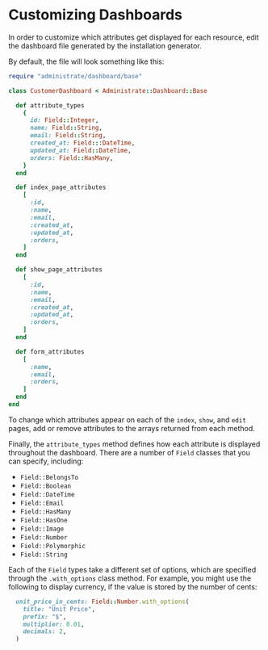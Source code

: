 # Customizing Dashboards

In order to customize which attributes get displayed for each resource,
edit the dashboard file generated by the installation generator.

By default, the file will look something like this:

```ruby
require "administrate/dashboard/base"

class CustomerDashboard < Administrate::Dashboard::Base

  def attribute_types
    {
      id: Field::Integer,
      name: Field::String,
      email: Field::String,
      created_at: Field:::DateTime,
      updated_at: Field::DateTime,
      orders: Field::HasMany,
    }
  end

  def index_page_attributes
    [
      :id,
      :name,
      :email,
      :created_at,
      :updated_at,
      :orders,
    ]
  end

  def show_page_attributes
    [
      :id,
      :name,
      :email,
      :created_at,
      :updated_at,
      :orders,
    ]
  end

  def form_attributes
    [
      :name,
      :email,
      :orders,
    ]
  end
end
```

To change which attributes appear on each of the `index`, `show`, and `edit`
pages, add or remove attributes to the arrays returned from each method.

Finally, the `attribute_types` method defines how each attribute is displayed
throughout the dashboard. There are a number of `Field` classes that you can
specify, including:

- `Field::BelongsTo`
- `Field::Boolean`
- `Field::DateTime`
- `Field::Email`
- `Field::HasMany`
- `Field::HasOne`
- `Field::Image`
- `Field::Number`
- `Field::Polymorphic`
- `Field::String`

Each of the `Field` types take a different set of options,
which are specified through the `.with_options` class method.
For example, you might use the following to display currency,
if the value is stored by the number of cents:

```ruby
  unit_price_in_cents: Field::Number.with_options(
    title: "Unit Price",
    prefix: "$",
    multiplier: 0.01,
    decimals: 2,
  )
```

[define your own]: /adding_custom_field_types
